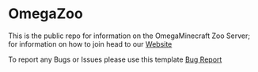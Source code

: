 # OmegaZoo
This is the public repo for information on the OmegaMinecraft Zoo Server; for information on how to join head to our [Website](https://omegaminecraft.com)

To report any Bugs or Issues please use this template [Bug Report](https://github.com/OmegaMinecraft/OmegaZoo/issues/new?assignees=&labels=bug&template=bug_report.md&title=%5BBUG%5D+Short+Issue+Description)
